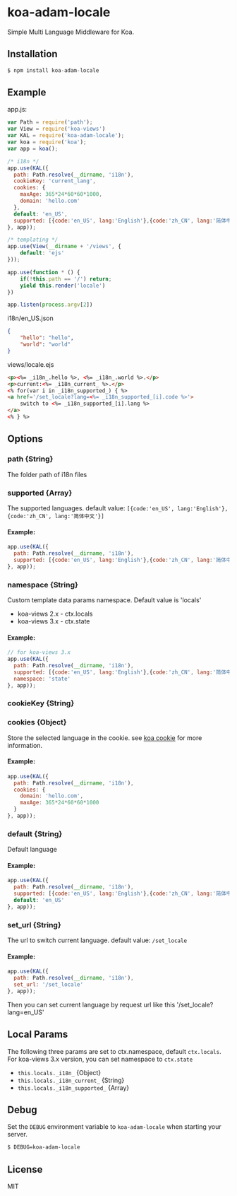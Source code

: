 # koa-adam-locale

 Simple Multi Language Middleware for Koa.

## Installation

```js
$ npm install koa-adam-locale
```

## Example
app.js:

```js
var Path = require('path');
var View = require('koa-views')
var KAL = require('koa-adam-locale');
var koa = require('koa');
var app = koa();

/* i18n */
app.use(KAL({
  path: Path.resolve(__dirname, 'i18n'),
  cookieKey: 'current_lang',
  cookies: {
    maxAge: 365*24*60*60*1000,
    domain: 'hello.com'
  },
  default: 'en_US',
  supported: [{code:'en_US', lang:'English'},{code:'zh_CN', lang:'简体中文'}]
}, app));

/* templating */
app.use(View(__dirname + '/views', {
	default: 'ejs'
}));

app.use(function * () {
	if(!this.path == '/') return;
	yield this.render('locale')
})

app.listen(process.argv[2])
```
i18n/en_US.json
```json
{
	"hello": "hello",
	"world": "world"
}
```
views/locale.ejs

```html
<p><%= _i18n_.hello %>, <%= _i18n_.world %>.</p>
<p>current:<%= _i18n_current_ %>.</p>
<% for(var i in _i18n_supported_) { %>
<a href='/set_locale?lang=<%= _i18n_supported_[i].code %>'>
	switch to <%= _i18n_supported_[i].lang %>
</a>
<% } %>
```

## Options

### path {String}
The folder path of i18n files
### supported {Array}
The supported languages. default value: `[{code:'en_US', lang:'English'},{code:'zh_CN', lang:'简体中文'}]`
#### Example:
```js
app.use(KAL({
  path: Path.resolve(__dirname, 'i18n'),
  supported: [{code:'en_US', lang:'English'},{code:'zh_CN', lang:'简体中文'}]
}, app));
```



### namespace {String}
Custom template data params namespace. Default value is 'locals'  

* koa-views 2.x - ctx.locals
* koa-views 3.x - ctx.state

#### Example: 
```js
// for koa-views 3.x
app.use(KAL({
  path: Path.resolve(__dirname, 'i18n'),
  supported: [{code:'en_US', lang:'English'},{code:'zh_CN', lang:'简体中文'}],
  namespace: 'state'
}, app));
```

### cookieKey {String}


### cookies {Object}
Store the selected language in the cookie. see [koa cookie](http://koajs.com/#ctx-cookies-set-name-value-options-) for more information.
#### Example: 
```js
app.use(KAL({
  path: Path.resolve(__dirname, 'i18n'),
  cookies: {
    domain: 'hello.com',
    maxAge: 365*24*60*60*1000
  }
}, app));
```




### default {String}
Default language
#### Example:
```js
app.use(KAL({
  path: Path.resolve(__dirname, 'i18n'),
  supported: [{code:'en_US', lang:'English'},{code:'zh_CN', lang:'简体中文'}],
  default: 'en_US'
}, app));

```



### set_url {String}
The url to switch current language. default value: `/set_locale`
#### Example:
```js
app.use(KAL({
  path: Path.resolve(__dirname, 'i18n'),
  set_url: '/set_locale'
}, app));

```
Then you can set current language by request url like this '/set_locale?lang=en_US'




## Local Params
The following three params are set to ctx.namespace, default `ctx.locals`. For koa-views 3.x version, you can set namespace to `ctx.state`
- `this.locals._i18n_` {Object}
- `this.locals._i18n_current_` {String}
- `this.locals._i18n_supported_` {Array}

## Debug

Set the `DEBUG` environment variable to `koa-adam-locale` when starting your server.

```bash
$ DEBUG=koa-adam-locale
```

## License

  MIT
